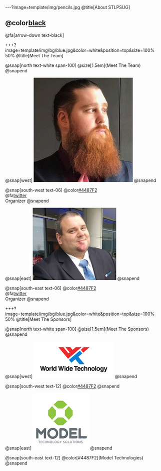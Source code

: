 ---?image=template/img/pencils.jpg
@title[About STLPSUG]

## @color[black](About<br>STLPSUG)

@fa[arrow-down text-black]


+++?image=template/img/bg/blue.jpg&color=white&position=top&size=100% 50%
@title[Meet The Team]

@snap[north text-white span-100]
@size[1.5em](Meet The Team)
@snapend

@snap[west]
![Mike](template/img/profile/mike.png)
@snapend

@snap[south-west text-06]
@color[#4487F2](Mike)
<br>
@fa[twitter](barbariankb)
<br>
Organizer
@snapend

@snap[east]
![Ken](template/img/profile/ken.png)
@snapend

@snap[south-east text-06]
@color[#4487F2](Ken)
<br>
@fa[twitter](kenmaglio)
<br>
Organizer
@snapend


+++?image=template/img/bg/blue.jpg&color=white&position=top&size=100% 50%
@title[Meet The Sponsors]

@snap[north text-white span-100]
@size[1.5em](Meet The Sponsors)
@snapend

@snap[west]
![WWT](template/img/profile/wwt.png)
@snapend

@snap[south-west text-12]
@color[#4487F2](WWT)
@snapend

@snap[east]
![Model](template/img/profile/model.png)
@snapend

@snap[south-east text-12]
@color[#4487F2](Model Technologies)
@snapend
